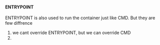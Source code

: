 #### ENTRYPOINT ####
ENTRYPOINT is also used to run the container just like CMD. But they are few diffrence 
1. we cant override ENTRYPOINT, but we can override CMD
2. 